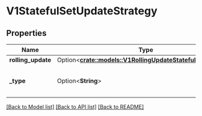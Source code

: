 # V1StatefulSetUpdateStrategy

## Properties

Name | Type | Description | Notes
------------ | ------------- | ------------- | -------------
**rolling_update** | Option<[**crate::models::V1RollingUpdateStatefulSetStrategy**](v1.RollingUpdateStatefulSetStrategy.md)> |  | [optional]
**_type** | Option<**String**> | Type indicates the type of the StatefulSetUpdateStrategy. Default is RollingUpdate. | [optional]

[[Back to Model list]](../README.md#documentation-for-models) [[Back to API list]](../README.md#documentation-for-api-endpoints) [[Back to README]](../README.md)


